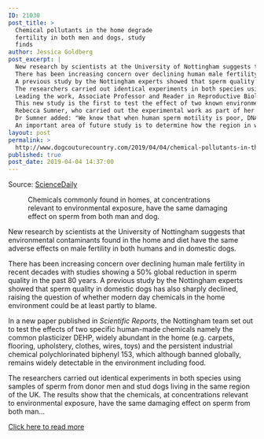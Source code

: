 ```yaml
---
ID: 21030
post_title: >
  Chemical pollutants in the home degrade
  fertility in both men and dogs, study
  finds
author: Jessica Goldberg
post_excerpt: |
  New research by scientists at the University of Nottingham suggests that environmental contaminants found in the home and diet have the same adverse effects on male fertility in both humans and in domestic dogs.
  There has been increasing concern over declining human male fertility in recent decades with studies showing a 50% global reduction in sperm quality in the past 80 years.
  A previous study by the Nottingham experts showed that sperm quality in domestic dogs has also sharply declined, raising the question of whether modern day chemicals in the home environment could be at least partly to blame.
  The researchers carried out identical experiments in both species using samples of sperm from donor men and stud dogs living in the same region of the UK.
  Leading the work, Associate Professor and Reader in Reproductive Biology at the School of Veterinary Medicine and Science, Richard Lea, said: "This new study supports our theory that the domestic dog is indeed a 'sentinel' or mirror for human male reproductive decline and our findings suggest that human-made chemicals that have been widely used in the home and working environment may be responsible for the fall in sperm quality reported in both man and dog that share the same environment." "Our previous study in dogs showed that the chemical pollutants found in the sperm of adult dogs, and in some pet foods, had a detrimental effect on sperm function at the concentrations previously found in the male reproductive tract.
  This new study is the first to test the effect of two known environmental contaminants, DEHP and PCB153, on both dog and human sperm in vitro, in the same concentrations as found in vivo.
  Rebecca Sumner, who carried out the experimental work as part of her PhD, said "In both cases and in both subjects, the effect was reduced sperm motility and increased fragmentation of DNA.
  Dr Sumner added: "We know that when human sperm motility is poor, DNA fragmentation is increased and that human male infertility is linked to increased levels of DNA damage in sperm.
  An important area of future study is to determine how the region in which we live may effect sperm quality in both man and dog."
layout: post
permalink: >
  http://www.dogcouturecountry.com/2019/04/04/chemical-pollutants-in-the-home-degrade-fertility-in-both-men-and-dogs-study-finds/
published: true
post_date: 2019-04-04 14:37:00
---
```

<p class="article-info-author-source"> <span>Source: <a href="https://www.sciencedaily.com/releases/2019/03/190304095949.htm" target="_blank">ScienceDaily</a></span> </p> <figure><img alt="" data-target="#myModal" data-toggle="modal" src="https://www.sciencedaily.com/images/2019/03/190304095949_1_540x360.jpg">
<figcaption>Chemicals commonly found in homes, at concentrations relevant to environmental exposure, have the same damaging effect on sperm from both man and dog.</figcaption>
</figure>
<p>New research by scientists at the University of Nottingham suggests that environmental contaminants found in the home and diet have the same adverse effects on male fertility in both humans and in domestic dogs.</p>
<p>There has been increasing concern over declining human male fertility in recent decades with studies showing a 50% global reduction in sperm quality in the past 80 years. A previous study by the Nottingham experts showed that sperm quality in domestic dogs has also sharply declined, raising the question of whether modern day chemicals in the home environment could be at least partly to blame.</p>
<p>In a new paper published in <em>Scientific Reports</em>, the Nottingham team set out to test the effects of two specific human-made chemicals namely the common plasticizer DEHP, widely abundant in the home (e.g. carpets, flooring, upholstery, clothes, wires, toys) and the persistent industrial chemical polychlorinated biphenyl 153, which although banned globally, remains widely detectable in the environment including food.</p>
<p>The researchers carried out identical experiments in both species using samples of sperm from donor men and stud dogs living in the same region of the UK. The results show that the chemicals, at concentrations relevant to environmental exposure, have the same damaging effect on sperm from both man...</p> <p class="article-info-more"> <a href="https://www.sciencedaily.com/releases/2019/03/190304095949.htm" target="_blank">Click here to read more</a> </p>